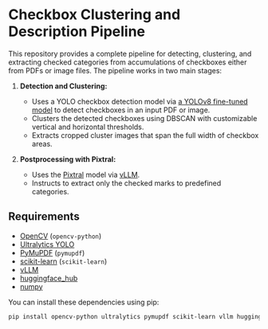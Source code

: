 # Checkbox Clustering and Description Pipeline

This repository provides a complete pipeline for detecting, clustering, and extracting checked categories from accumulations of checkboxes either from PDFs or image files. The pipeline works in two main stages:

1. **Detection and Clustering:**  
   - Uses a YOLO checkbox detection model via [a YOLOv8 fine-tuned model](https://github.com/LynnHaDo/Checkbox-Detection) to detect checkboxes in an input PDF or image.
   - Clusters the detected checkboxes using DBSCAN with customizable vertical and horizontal thresholds.
   - Extracts cropped cluster images that span the full width of checkbox areas.

2. **Postprocessing with Pixtral:**  
   - Uses the [Pixtral](https://huggingface.co/mistralai/Pixtral-12B-2409) model via [vLLM](https://github.com/vllm-project/vllm).
   - Instructs to extract only the checked marks to predefined categories.

## Requirements

- [OpenCV](https://opencv.org/) (`opencv-python`)
- [Ultralytics YOLO](https://github.com/ultralytics/ultralytics)
- [PyMuPDF](https://pymupdf.readthedocs.io/en/latest/) (`pymupdf`)
- [scikit-learn](https://scikit-learn.org/stable/) (`scikit-learn`)
- [vLLM](https://github.com/vllm-project/vllm)
- [huggingface_hub](https://huggingface.co/docs/huggingface_hub/)
- [numpy](https://numpy.org/)

You can install these dependencies using pip:

```bash
pip install opencv-python ultralytics pymupdf scikit-learn vllm huggingface_hub numpy
